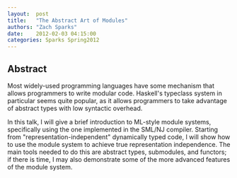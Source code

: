```yaml
--- 
layout:  post 
title:   "The Abstract Art of Modules"
authors: "Zach Sparks" 
date:    2012-02-03 04:15:00 
categories: Sparks Spring2012
--- 
```

## Abstract

Most widely-used programming languages have some mechanism that allows
programmers to write modular code. Haskell's typeclass system in
particular seems quite popular, as it allows programmers to take
advantage of abstract types with low syntactic overhead.

In this talk, I will give a brief introduction to ML-style module
systems, specifically using the one implemented in the SML/NJ
compiler. Starting from "representation-independent" dynamically typed
code, I will show how to use the module system to achieve true
representation independence. The main tools needed to do this are
abstract types, submodules, and functors; if there is time, I may also
demonstrate some of the more advanced features of the module system.

